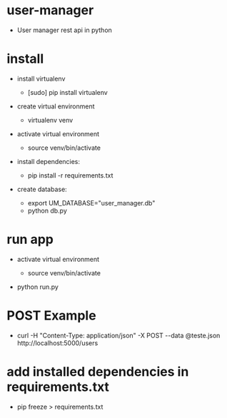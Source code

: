 # user-manager

- User manager rest api in python

# install

- install virtualenv
    - [sudo] pip install virtualenv

- create virtual environment
    - virtualenv venv
    
- activate virtual environment
    - source venv/bin/activate

- install dependencies:
    - pip install -r requirements.txt

- create database:
    - export UM_DATABASE="user_manager.db"  
    - python db.py

# run app

- activate virtual environment
    - source venv/bin/activate
    
- python run.py


# POST Example

- curl -H "Content-Type: application/json" -X POST --data @teste.json http://localhost:5000/users

# add installed dependencies in requirements.txt

- pip freeze > requirements.txt
